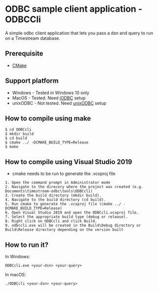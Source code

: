 # ODBC sample client application - ODBCCli

A simple odbc client application that lets you pass a dsn and query to run on a Timestream database.

## Prerequisite
- [CMake](https://cmake.org/)

## Support platform
- Windows - Tested in Windows 10 only
- MacOS - Tested. Need [iODBC](http://www.iodbc.org/dataspace/doc/iodbc/wiki/iodbcWiki/WelcomeVisitors) setup
- unixODBC - Not tested. Need [unixODBC](http://www.unixodbc.org/) setup

## How to compile using make
```
$ cd ODBCcli
$ mkdir build
$ cd build
$ cmake ../ -DCMAKE_BUILD_TYPE=Release
$ make
```
## How to compile using Visual Studio 2019
- cmake needs to be run to generate the .vcxproj file
```
1. Open the command prompt in Administrator mode
2. Navigate to the direcory where the project was created (e.g. Documents\timestream-odbc\tools\ODBCcli)
3. Create the build directory (mkdir build).
4. Navigate to the build directory (cd build).
5. Run cmake to generate the .vcxproj file (cmake ../ -DCMAKE_BUILD_TYPE=Release)
6. Open Visual Studio 2019 and open the ODBCcli.vcxproj file.
7. Select the appropriate build type (debug or release).
8. Right click on ODBCcli and click Build.
9. odbccli.exe will be created in the Build\Debug directory or Build\Release directory depending on the version built
```
## How to run it?
In Windows:
```
ODBCcli.exe <your-dsn> <your-query>
```
In macOS:
```
./ODBCcli <your-dsn> <your-query>
```
